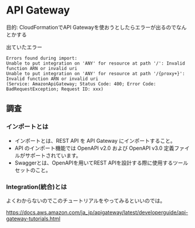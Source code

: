 # API Gateway

目的: CloudFormationでAPI Gatewayを使おうとしたらエラーが出るのでなんとかする

出ていたエラー

```
Errors found during import: 
Unable to put integration on 'ANY' for resource at path '/': Invalid function ARN or invalid uri 
Unable to put integration on 'ANY' for resource at path '/{proxy+}': Invalid function ARN or invalid uri 
(Service: AmazonApiGateway; Status Code: 400; Error Code: BadRequestException; Request ID: xxx)
```

## 調査

### インポートとは

 - インポートとは、REST API を API Gateway にインポートすること。
 - API のインポート機能では OpenAPI v2.0 および OpenAPI v3.0 定義ファイルがサポートされています。
 - Swaggerとは、OpenAPIを用いてREST APIを設計する際に使用するツールセットのこと。

### Integration(統合)とは

よくわからないのでこのチュートリアルをやってみるといいのでは。

https://docs.aws.amazon.com/ja_jp/apigateway/latest/developerguide/api-gateway-tutorials.html
